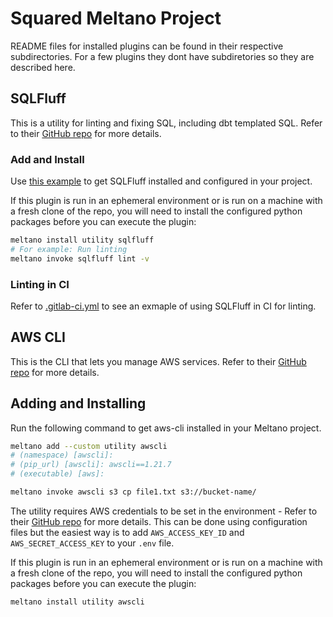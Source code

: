 # Squared Meltano Project

README files for installed plugins can be found in their respective subdirectories.
For a few plugins they dont have subdiretories so they are described here.

## SQLFluff

This is a utility for linting and fixing SQL, including dbt templated SQL.
Refer to their [GitHub repo](https://github.com/sqlfluff/sqlfluff) for more details.

### Add and Install

Use [this example](https://gitlab.com/rabidaudio/meltano-sqlfluff-example) to get SQLFluff installed and configured in your project.

If this plugin is run in an ephemeral environment or is run on a machine with a fresh clone of the repo, you will need to install the configured python packages before you can execute the plugin:

```bash
meltano install utility sqlfluff
# For example: Run linting
meltano invoke sqlfluff lint -v
```

### Linting in CI

Refer to [.gitlab-ci.yml](../.gitlab-ci.yml) to see an exmaple of using SQLFluff in CI for linting.


## AWS CLI

This is the CLI that lets you manage AWS services.
Refer to their [GitHub repo](https://github.com/aws/aws-cli) for more details.

## Adding and Installing

Run the following command to get aws-cli installed in your Meltano project.

```bash
meltano add --custom utility awscli
# (namespace) [awscli]:
# (pip_url) [awscli]: awscli==1.21.7
# (executable) [aws]:

meltano invoke awscli s3 cp file1.txt s3://bucket-name/
```

The utility requires AWS credentials to be set in the environment - Refer to their [GitHub repo](https://github.com/aws/aws-cli) for more details.
This can be done using configuration files but the easiest way is to add `AWS_ACCESS_KEY_ID` and `AWS_SECRET_ACCESS_KEY` to your `.env` file.

If this plugin is run in an ephemeral environment or is run on a machine with a fresh clone of the repo, you will need to install the configured python packages before you can execute the plugin:

```bash
meltano install utility awscli
```

